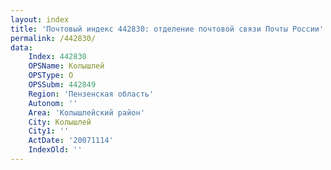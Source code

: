 ```yaml
---
layout: index
title: 'Почтовый индекс 442830: отделение почтовой связи Почты России'
permalink: /442830/
data:
    Index: 442830
    OPSName: Колышлей
    OPSType: О
    OPSSubm: 442849
    Region: 'Пензенская область'
    Autonom: ''
    Area: 'Колышлейский район'
    City: Колышлей
    City1: ''
    ActDate: '20071114'
    IndexOld: ''
---
```


